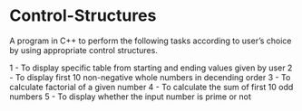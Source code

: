 # Control-Structures
A program in C++ to perform the following tasks according to user’s choice by using appropriate control structures.

1 - To display specific table from starting and ending values given by user
2 - To display first 10 non-negative whole numbers in decending order
3 - To calculate factorial of a given number
4 - To calculate the sum of first 10 odd numbers
5 - To display whether the input number is prime or not
